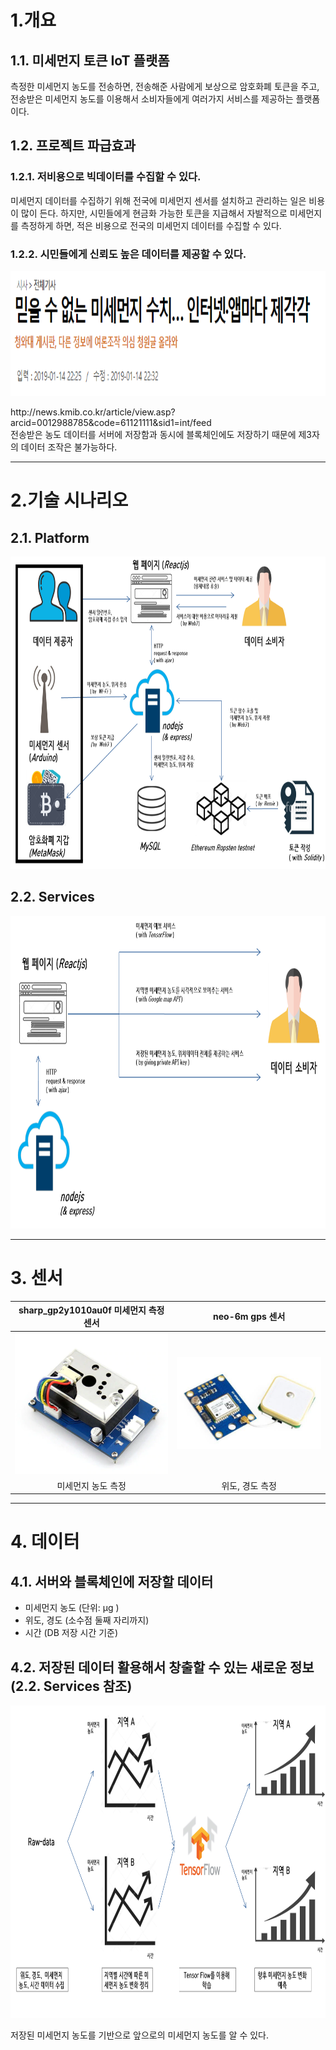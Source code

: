 1.개요
===========
## 1.1. 미세먼지 토큰 IoT 플랫폼   
측정한 미세먼지 농도를 전송하면, 전송해준 사람에게 보상으로 암호화폐 토큰을 주고,  
전송받은 미세먼지 농도를 이용해서 소비자들에게 여러가지 서비스를 제공하는 플랫폼이다.   
## 1.2. 프로젝트 파급효과   
### 1.2.1. 저비용으로 빅데이터를 수집할 수 있다.  
미세먼지 데이터를 수집하기 위해 전국에 미세먼지 센서를 설치하고 관리하는 일은 비용이 많이 든다. 
하지만, 시민들에게 현금화 가능한 토큰을 지급해서 자발적으로 미세먼지를 측정하게 하면, 적은 비용으로 전국의 미세먼지 데이터를 수집할 수 있다.

### 1.2.2. 시민들에게 신뢰도 높은 데이터를 제공할 수 있다.
<p align="center">
  <img width="600" height="200" src="./Resources/news.png">
</p> 
http://news.kmib.co.kr/article/view.asp?arcid=0012988785&code=61121111&sid1=int/feed  <br>
전송받은 농도 데이터를 서버에 저장함과 동시에 블록체인에도 저장하기 때문에 제3자의 데이터 조작은 불가능하다.  

* * *  

  
2.기술 시나리오
=============  
## 2.1. Platform
<p align="center">
  <img width="100%" height="500" src="./Resources/tech-sceanario-1.png">
</p> 
  
## 2.2. Services
<p align="center">
  <img width="100%" height="500" src="./Resources/tech-sceanario-2.png">
</p>  

* * *  

# 3. 센서
|  sharp_gp2y1010au0f 미세먼지 측정 센서 | neo-6m gps 센서 |
| :---: | :---: |
|![](./Resources/sharp_gp2y1010au0f.png) | ![](./Resources/neo-6m-gps.png) |  
| 미세먼지 농도 측정 | 위도, 경도 측정 |

* * *  
# 4. 데이터  
## 4.1. 서버와 블록체인에 저장할 데이터
  - 미세먼지 농도 (단위: μg )
  - 위도, 경도 (소수점 둘째 자리까지)  
  - 시간 (DB 저장 시간 기준)  
  
## 4.2. 저장된 데이터 활용해서 창출할 수 있는 새로운 정보 (2.2. Services 참조)  
<p align="center">
  <img width="100%" height="500" src="./Resources/ML.png">
</p>  
  저장된 미세먼지 농도를 기반으로 앞으로의 미세먼지 농도를 알 수 있다.
